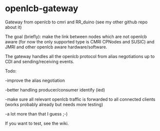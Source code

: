 # openlcb-gateway
Gateway from openlcb to cmri and RR_duino (see my other github repo about it)

The goal (briefly): make the link between nodes which are not openlcb aware (for now the only supported type is CMRI CPNodes and SUSIC) and JMRI and other openlcb aware hardware/software.

The gateway handles all the openlcb protocol from alias negotiations up to CDI and sending/receiving events.

Todo:

-improve the alias negotiation

-better handling producer/consumer identify (ied)

-make sure all relevant openlcb traffic is forwarded to all connected clients (works probably already but needs more testing)

-a lot more than that I guess ;-)

If you want to test, see the wiki.
